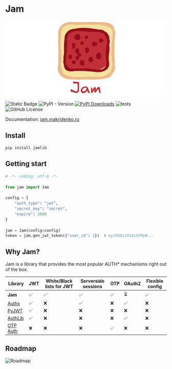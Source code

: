 # Jam

![logo](https://github.com/lyaguxafrog/jam/blob/master/docs/assets/h_logo_n_title.png?raw=true)

![Static Badge](https://img.shields.io/badge/Python-3.13-blue?logo=python&logoColor=white)
![PyPI - Version](https://img.shields.io/pypi/v/jamlib)
[![PyPI Downloads](https://static.pepy.tech/personalized-badge/jamlib?period=total&units=INTERNATIONAL_SYSTEM&left_color=GRAY&right_color=RED&left_text=Downloads)](https://pypi.org/project/jamlib/)
![tests](https://github.com/lyaguxafrog/jam/actions/workflows/run-tests.yml/badge.svg)
![GitHub License](https://img.shields.io/github/license/lyaguxafrog/jam)

Documentation: [jam.makridenko.ru](https://jam.makridenko.ru)

## Install
```bash
pip install jamlib
```

## Getting start
```python
# -*- coding: utf-8 -*-

from jam import Jam

config = {
    "auth_type": "jwt",
    "secret_key": "secret",
    "expire": 3600
}

jam = Jam(config=config)
token = jam.gen_jwt_token({"user_id": 1})  # eyJhbGciOiAiSFMyN...
```

## Why Jam?
Jam is a library that provides the most popular AUTH* mechanisms right out of the box.

| Library                               | JWT | White/Black lists for JWT | Serverside sessions | OTP | OAuth2 | Flexible config |
|---------------------------------------|-----|---------------------------|--------------------|-----|--------|-------|
| **Jam**                               | ✅   | ✅                         | ✅                  | ✅   | ⏳      | ✅     |
| [Authx](https://authx.yezz.me/)       | ✅   |  ❌                       |  ✅                  | ❌   | ✅      | ❌     |
| [PyJWT](https://pyjwt.readthedocs.io) | ✅   | ❌                         | ❌                  | ❌   | ❌      | ❌     |
| [AuthLib](https://docs.authlib.org)   | ✅   | ❌                         | ❌                  | ❌  | ✅      | ❌     |
| [OTP Auth](https://otp.authlib.org/)  | ❌   | ❌                         | ❌                  | ✅   | ❌      | ❌     |

## Roadmap
![Roadmap](https://jam.makridenko.ru/assets/roadmap.png?raw=true)

